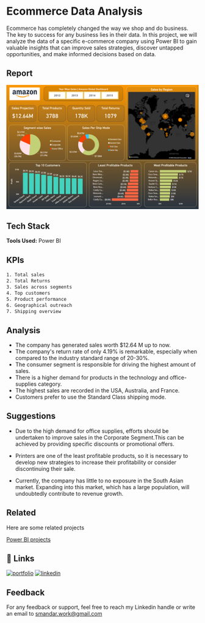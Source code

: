 
# Ecommerce Data Analysis

Ecommerce has completely changed the way we shop and do business. The key to success for any business lies in their data. In this project, we will analyze the data of a specific e-commerce company  using Power BI to gain valuable insights that can improve sales strategies, discover untapped opportunities, and make informed decisions based on data.

## Report 

![](https://github.com/MandarSawant18/Power_BI_projects/blob/main/Amazon%20Superstore/Screenshots/Report.png?raw=true)

## Tech Stack

**Tools Used:** Power BI



## KPIs

    1. Total sales
    2. Total Returns
    3. Sales across segments
    4. Top customers
    5. Product performance
    6. Geographical outreach
    7. Shipping overview



## Analysis


- The company has generated sales worth $12.64 M up to now. 
- The company's return rate of only 4.19% is remarkable, especially when compared to the industry standard range of 20-30%.
- The consumer segment is responsible for driving the highest amount of sales. 
- There is a higher demand for products in the technology and office-supplies category.
- The highest sales are recorded in the USA, Australia, and France. 
- Customers prefer to use the Standard Class shipping mode. 
## Suggestions

- Due to the high demand for office supplies, efforts should be undertaken to improve sales in the Corporate Segment.This can be achieved by providing specific discounts or promotional offers.

- Printers are one of the least profitable products, so it is necessary to develop new strategies to increase their profitability or consider discontinuing their sale. 
- Currently, the company has little to no exposure in the South Asian market. Expanding into this market, which has a large population, will undoubtedly contribute to revenue growth.


## Related

Here are some related projects

[Power BI projects](https://github.com/MandarSawant18/Power_BI_projects)



## 🔗 Links
[![portfolio](https://img.shields.io/badge/my_portfolio-000?style=for-the-badge&logo=ko-fi&logoColor=white)](https://www.datascienceportfol.io/mandarsawant)
[![linkedin](https://img.shields.io/badge/linkedin-0A66C2?style=for-the-badge&logo=linkedin&logoColor=white)](https://www.linkedin.com/in/mandarsawant92/)



## Feedback

For any feedback or support, feel free to reach my Linkedin handle or write an email to smandar.work@gmail.com

